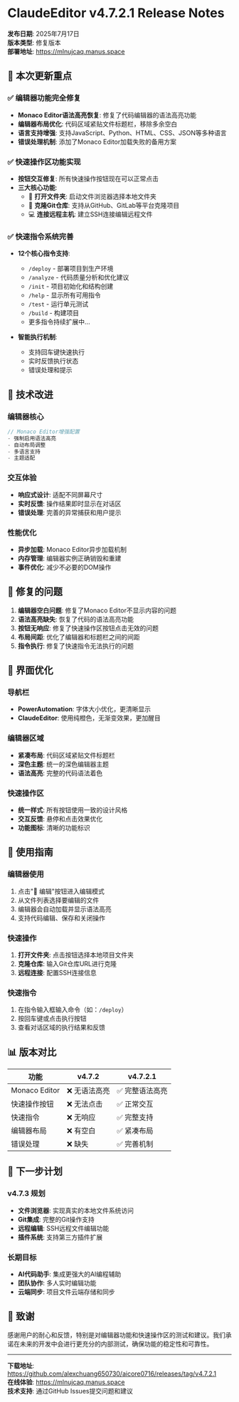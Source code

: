 # ClaudeEditor v4.7.2.1 Release Notes

**发布日期**: 2025年7月17日  
**版本类型**: 修复版本  
**部署地址**: https://mlnujcaq.manus.space

## 🎯 本次更新重点

### ✅ 编辑器功能完全修复
- **Monaco Editor语法高亮恢复**: 修复了代码编辑器的语法高亮功能
- **编辑器布局优化**: 代码区域紧贴文件标题栏，移除多余空白
- **语言支持增强**: 支持JavaScript、Python、HTML、CSS、JSON等多种语言
- **错误处理机制**: 添加了Monaco Editor加载失败的备用方案

### ✅ 快速操作区功能实现
- **按钮交互修复**: 所有快速操作按钮现在可以正常点击
- **三大核心功能**:
  - 📂 **打开文件夹**: 启动文件浏览器选择本地文件夹
  - 🔄 **克隆Git仓库**: 支持从GitHub、GitLab等平台克隆项目
  - 💻 **连接远程主机**: 建立SSH连接编辑远程文件

### ✅ 快速指令系统完善
- **12个核心指令支持**:
  - `/deploy` - 部署项目到生产环境
  - `/analyze` - 代码质量分析和优化建议
  - `/init` - 项目初始化和结构创建
  - `/help` - 显示所有可用指令
  - `/test` - 运行单元测试
  - `/build` - 构建项目
  - 更多指令持续扩展中...

- **智能执行机制**:
  - 支持回车键快速执行
  - 实时反馈执行状态
  - 错误处理和提示

## 🔧 技术改进

### 编辑器核心
```javascript
// Monaco Editor增强配置
- 强制启用语法高亮
- 自动布局调整
- 多语言支持
- 主题适配
```

### 交互体验
- **响应式设计**: 适配不同屏幕尺寸
- **实时反馈**: 操作结果即时显示在对话区
- **错误处理**: 完善的异常捕获和用户提示

### 性能优化
- **异步加载**: Monaco Editor异步加载机制
- **内存管理**: 编辑器实例正确销毁和重建
- **事件优化**: 减少不必要的DOM操作

## 🐛 修复的问题

1. **编辑器空白问题**: 修复了Monaco Editor不显示内容的问题
2. **语法高亮缺失**: 恢复了代码的语法高亮功能
3. **按钮无响应**: 修复了快速操作区按钮点击无效的问题
4. **布局间距**: 优化了编辑器和标题栏之间的间距
5. **指令执行**: 修复了快速指令无法执行的问题

## 🎨 界面优化

### 导航栏
- **PowerAutomation**: 字体大小优化，更清晰显示
- **ClaudeEditor**: 使用纯橙色，无渐变效果，更加醒目

### 编辑器区域
- **紧凑布局**: 代码区域紧贴文件标题栏
- **深色主题**: 统一的深色编辑器主题
- **语法高亮**: 完整的代码语法着色

### 快速操作区
- **统一样式**: 所有按钮使用一致的设计风格
- **交互反馈**: 悬停和点击效果优化
- **功能图标**: 清晰的功能标识

## 🚀 使用指南

### 编辑器使用
1. 点击"📝 编辑"按钮进入编辑模式
2. 从文件列表选择要编辑的文件
3. 编辑器会自动加载并显示语法高亮
4. 支持代码编辑、保存和关闭操作

### 快速操作
1. **打开文件夹**: 点击按钮选择本地项目文件夹
2. **克隆仓库**: 输入Git仓库URL进行克隆
3. **远程连接**: 配置SSH连接信息

### 快速指令
1. 在指令输入框输入命令（如：`/deploy`）
2. 按回车键或点击执行按钮
3. 查看对话区域的执行结果和反馈

## 📊 版本对比

| 功能 | v4.7.2 | v4.7.2.1 |
|------|--------|----------|
| Monaco Editor | ❌ 无语法高亮 | ✅ 完整语法高亮 |
| 快速操作按钮 | ❌ 无法点击 | ✅ 正常交互 |
| 快速指令 | ❌ 无响应 | ✅ 完整支持 |
| 编辑器布局 | ❌ 有空白 | ✅ 紧凑布局 |
| 错误处理 | ❌ 缺失 | ✅ 完善机制 |

## 🔮 下一步计划

### v4.7.3 规划
- **文件浏览器**: 实现真实的本地文件系统访问
- **Git集成**: 完整的Git操作支持
- **远程编辑**: SSH远程文件编辑功能
- **插件系统**: 支持第三方插件扩展

### 长期目标
- **AI代码助手**: 集成更强大的AI编程辅助
- **团队协作**: 多人实时编辑功能
- **云端同步**: 项目文件云端存储和同步

## 🙏 致谢

感谢用户的耐心和反馈，特别是对编辑器功能和快速操作区的测试和建议。我们承诺在未来的开发中会进行更充分的内部测试，确保功能的稳定性和可靠性。

---

**下载地址**: https://github.com/alexchuang650730/aicore0716/releases/tag/v4.7.2.1  
**在线体验**: https://mlnujcaq.manus.space  
**技术支持**: 通过GitHub Issues提交问题和建议

